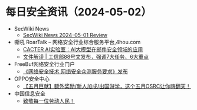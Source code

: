 # 每日安全资讯（2024-05-02）

- SecWiki News
  - [SecWiki News 2024-05-01 Review](http://www.sec-wiki.com/?2024-05-01)
- 嘶吼 RoarTalk – 网络安全行业综合服务平台,4hou.com
  - [CACTER AI实验室：AI大模型在邮件安全领域的应用](https://www.4hou.com/posts/9AlD)
  - [文件解读 | 工信部88号文发布，强调7大任务、6大重点](https://www.4hou.com/posts/yAZn)
- FreeBuf网络安全行业门户
  - [《网络安全技术 网络安全众测服务要求》发布](https://www.freebuf.com/news/399931.html)
- OPPO安全中心
  - [【五月巨献】额外奖励/新人加成/出国游学，这个五月OSRC让你嗨翻天！](https://mp.weixin.qq.com/s?__biz=MzUyNzc4Mzk3MQ==&mid=2247493405&idx=1&sn=e003c745b1c761f1d24b8c39220ea77e&chksm=fa78e651cd0f6f478e48de061f38f0e90ee4cbb1ea77c0f73f4696070d38351b8fa9bc79235d&scene=58&subscene=0#rd)
- 中国信息安全
  - [致敬每一位劳动人民！](https://mp.weixin.qq.com/s?__biz=MzA5MzE5MDAzOA==&mid=2664212167&idx=1&sn=8574d2f6d7a2288e866387c715248adf&chksm=8b59a43ebc2e2d28ee5dc7d98c1b5bcf96885ce23677f2130832253eacd31efb7112a1d94892&scene=58&subscene=0#rd)

